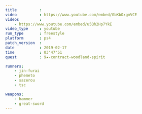 ```yaml
---
title          :
video          : https://www.youtube.com/embed/GbKbOxgmVCE
videos         :
    - https://www.youtube.com/embed/u5Qh2Hp7YkE
video_type     : youtube
run_type       : freestyle
platform       : ps4
patch_version  :
date           : 2019-02-17
time           : 03'47"51
quest          : 9★-contract-woodland-spirit

runners:
    - jin-furai
    - phemeto
    - sazerou
    - tsc

weapons:
    - hammer
    - great-sword
---
```

